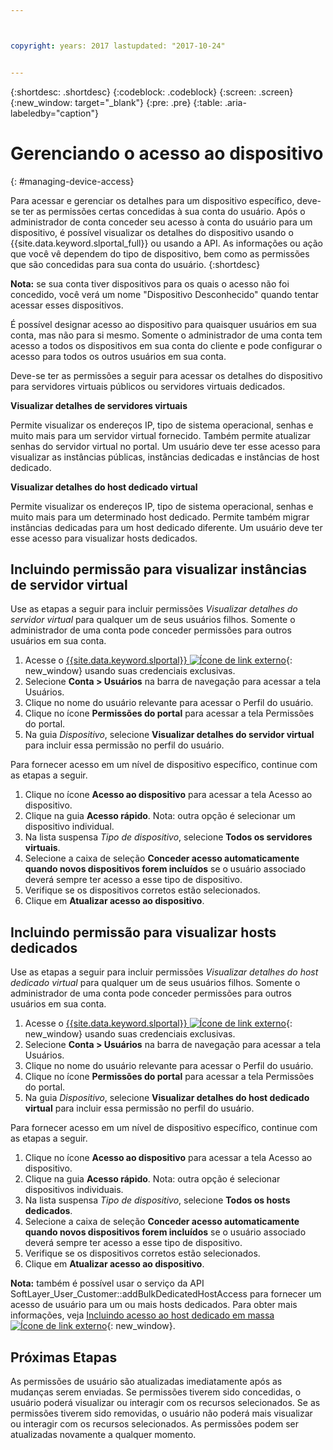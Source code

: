 ```yaml
---



copyright: years: 2017 lastupdated: "2017-10-24"


---
```


{:shortdesc: .shortdesc}
{:codeblock: .codeblock}
{:screen: .screen}
{:new_window: target="_blank"}
{:pre: .pre}
{:table: .aria-labeledby="caption"}


# Gerenciando o acesso ao dispositivo
{: #managing-device-access}

Para acessar e gerenciar os detalhes para um dispositivo específico, deve-se ter as permissões certas concedidas à sua conta do usuário.  Após o administrador de conta conceder seu acesso à conta do usuário para um dispositivo, é possível visualizar os detalhes do dispositivo usando o {{site.data.keyword.slportal_full}} ou usando a API. As informações ou ação que você vê dependem do tipo de dispositivo, bem como as permissões que são concedidas para sua conta do usuário.
{:shortdesc}

**Nota:** se sua conta tiver dispositivos para os quais o acesso não foi concedido, você verá um nome "Dispositivo Desconhecido" quando tentar acessar esses dispositivos.

É possível designar acesso ao dispositivo para quaisquer usuários em sua conta, mas não para si mesmo. Somente o administrador de uma conta tem acesso a todos os dispositivos em sua conta do cliente e pode configurar o acesso para todos os outros usuários em sua conta. 

Deve-se ter as permissões a seguir para acessar os detalhes do dispositivo para servidores virtuais públicos ou servidores virtuais dedicados.

**Visualizar detalhes de servidores virtuais**

Permite visualizar os endereços IP, tipo de sistema operacional, senhas e muito mais para um servidor virtual fornecido.  Também permite atualizar senhas do servidor virtual no portal. Um usuário deve ter esse acesso para visualizar as instâncias públicas, instâncias dedicadas e instâncias de host dedicado.

**Visualizar detalhes do host dedicado virtual**

Permite visualizar os endereços IP, tipo de sistema operacional, senhas e muito mais para um determinado host dedicado.  Permite também migrar instâncias dedicadas para um host dedicado diferente. Um usuário deve ter esse acesso para visualizar hosts dedicados.

## Incluindo permissão para visualizar instâncias de servidor virtual
Use as etapas a seguir para incluir permissões *Visualizar detalhes do servidor virtual* para qualquer um de seus usuários filhos. Somente o administrador de uma conta pode conceder permissões para outros usuários em sua conta.  

1. Acesse o [{{site.data.keyword.slportal}} ![Ícone de link externo](../icons/launch-glyph.svg "Ícone de link externo")](https://control.softlayer.com/){: new_window} usando suas credenciais exclusivas.
2. Selecione **Conta > Usuários** na barra de navegação para acessar a tela Usuários.
3. Clique no nome do usuário relevante para acessar o Perfil do usuário.
4. Clique no ícone **Permissões do portal** para acessar a tela Permissões do portal.
5. Na guia *Dispositivo*, selecione **Visualizar detalhes do servidor virtual** para incluir essa permissão no perfil do usuário.

Para fornecer acesso em um nível de dispositivo específico, continue com as etapas a seguir.

1. Clique no ícone **Acesso ao dispositivo** para acessar a tela Acesso ao dispositivo.
2. Clique na guia **Acesso rápido**. 
   Nota: outra opção é selecionar um dispositivo individual.
3. Na lista suspensa *Tipo de dispositivo*, selecione **Todos os servidores virtuais**.
4. Selecione a caixa de seleção **Conceder acesso automaticamente quando novos dispositivos forem incluídos** se o usuário associado deverá sempre ter acesso a esse tipo de dispositivo.
5. Verifique se os dispositivos corretos estão selecionados.
6. Clique em **Atualizar acesso ao dispositivo**.

## Incluindo permissão para visualizar hosts dedicados
Use as etapas a seguir para incluir permissões *Visualizar detalhes do host dedicado virtual* para qualquer um de seus usuários filhos. Somente o administrador de uma conta pode conceder permissões para outros usuários em sua conta.

1. Acesse o [{{site.data.keyword.slportal}} ![Ícone de link externo](../icons/launch-glyph.svg "Ícone de link externo")](https://control.softlayer.com/){: new_window} usando suas credenciais exclusivas.
2. Selecione **Conta > Usuários** na barra de navegação para acessar a tela Usuários.
3. Clique no nome do usuário relevante para acessar o Perfil do usuário.
4. Clique no ícone **Permissões do portal** para acessar a tela Permissões do portal.
5. Na guia *Dispositivo*, selecione **Visualizar detalhes do host dedicado virtual** para incluir essa permissão no perfil do usuário.

Para fornecer acesso em um nível de dispositivo específico, continue com as etapas a seguir.

1. Clique no ícone **Acesso ao dispositivo** para acessar a tela Acesso ao dispositivo.
2. Clique na guia **Acesso rápido**. 
   Nota: outra opção é selecionar dispositivos individuais.
3. Na lista suspensa *Tipo de dispositivo*, selecione **Todos os hosts dedicados**.
4. Selecione a caixa de seleção **Conceder acesso automaticamente quando novos dispositivos forem incluídos** se o usuário associado deverá sempre ter acesso a esse tipo de dispositivo.
5. Verifique se os dispositivos corretos estão selecionados.
6. Clique em **Atualizar acesso ao dispositivo**.

**Nota:** também é possível usar o serviço da API SoftLayer_User_Customer::addBulkDedicatedHostAccess para fornecer um acesso de usuário para um ou mais hosts dedicados. Para obter mais informações, veja [Incluindo acesso ao host dedicado em massa ![Ícone de link externo](../icons/launch-glyph.svg "Ícone de link externo")](http://sldn.softlayer.com/reference/services/softlayer_user_customer/addbulkdedicatedhostaccess){: new_window}.  

## Próximas Etapas
As permissões de usuário são atualizadas imediatamente após as mudanças serem enviadas. Se permissões tiverem sido concedidas, o usuário poderá visualizar ou interagir com os recursos selecionados. Se as permissões tiverem sido removidas, o usuário não poderá mais visualizar ou interagir com os recursos selecionados. As permissões podem ser atualizadas novamente a qualquer momento.
